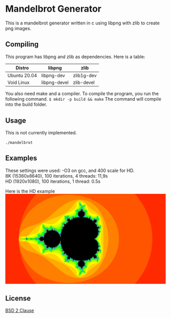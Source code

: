 # Mandelbrot Generator
This is a mandelbrot generator written in c using libpng with zlib to create png images.

## Compiling
This program has libpng and zlib as dependencies. Here is a table:

| Distro       | libpng       | zlib       |
|--------------|--------------|------------|
| Ubuntu 20.04 | libpng-dev   | zlib1g-dev |
| Void Linux   | libpng-devel | zlib-devel |

You also need make and a compiler. To compile the program, you run the following command.
`$ mkdir -p build && make`
The command will compile into the build folder.

## Usage
This is not currently implemented.
```
./mandelbrot 
```
## Examples
These settings were used: -O3 on gcc, and 400 scale for HD. <br/>
8K (15360x8640), 100 iterations, 4 threads: 11,9s <br/>
HD (1920x1080), 100 iterations, 1 thread: 0.5s <br/>

Here is the HD example
![image of mandelbrot](doc_image.png)

## License
[BSD 2 Clause](LICENSE)
